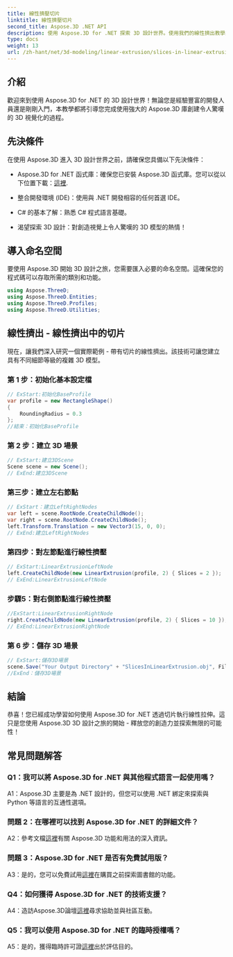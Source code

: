 ```yaml
---
title: 線性擠壓切片
linktitle: 線性擠壓切片
second_title: Aspose.3D .NET API
description: 使用 Aspose.3D for .NET 探索 3D 設計世界。使用我們的線性擠出教學來創建令人驚嘆的模型。
type: docs
weight: 13
url: /zh-hant/net/3d-modeling/linear-extrusion/slices-in-linear-extrusion/
---
```

## 介紹

歡迎來到使用 Aspose.3D for .NET 的 3D 設計世界！無論您是經驗豐富的開發人員還是剛剛入門，本教學都將引導您完成使用強大的 Aspose.3D 庫創建令人驚嘆的 3D 視覺化的過程。

## 先決條件

在使用 Aspose.3D 進入 3D 設計世界之前，請確保您具備以下先決條件：

-  Aspose.3D for .NET 函式庫：確保您已安裝 Aspose.3D 函式庫。您可以從以下位置下載：[這裡](https://releases.aspose.com/3d/net/).

- 整合開發環境 (IDE)：使用與 .NET 開發相容的任何首選 IDE。

- C# 的基本了解：熟悉 C# 程式語言基礎。

- 渴望探索 3D 設計：對創造視覺上令人驚嘆的 3D 模型的熱情！

## 導入命名空間

要使用 Aspose.3D 開始 3D 設計之旅，您需要匯入必要的命名空間。這確保您的程式碼可以存取所需的類別和功能。

```csharp
using Aspose.ThreeD;
using Aspose.ThreeD.Entities;
using Aspose.ThreeD.Profiles;
using Aspose.ThreeD.Utilities;
```

## 線性擠出 - 線性擠出中的切片

現在，讓我們深入研究一個實際範例 - 帶有切片的線性擠出。該技術可讓您建立具有不同細節等級的複雜 3D 模型。

### 第 1 步：初始化基本設定檔

```csharp
// ExStart:初始化BaseProfile
var profile = new RectangleShape()
{
    RoundingRadius = 0.3
};
//結束：初始化BaseProfile
```

### 第 2 步：建立 3D 場景

```csharp
// ExStart:建立3DScene
Scene scene = new Scene();
// ExEnd:建立3DScene
```

### 第三步：建立左右節點

```csharp
// ExStart：建立LeftRightNodes
var left = scene.RootNode.CreateChildNode();
var right = scene.RootNode.CreateChildNode();
left.Transform.Translation = new Vector3(15, 0, 0);
// ExEnd:建立LeftRightNodes
```

### 第四步：對左節點進行線性擠壓

```csharp
// ExStart:LinearExtrusionLeftNode
left.CreateChildNode(new LinearExtrusion(profile, 2) { Slices = 2 });
// ExEnd:LinearExtrusionLeftNode
```

### 步驟5：對右側節點進行線性擠壓

```csharp
//ExStart:LinearExtrusionRightNode
right.CreateChildNode(new LinearExtrusion(profile, 2) { Slices = 10 });
// ExEnd:LinearExtrusionRightNode
```

### 第 6 步：儲存 3D 場景

```csharp
// ExStart:儲存3D場景
scene.Save("Your Output Directory" + "SlicesInLinearExtrusion.obj", FileFormat.WavefrontOBJ);
//ExEnd：儲存3D場景
```

## 結論

恭喜！您已經成功學習如何使用 Aspose.3D for .NET 透過切片執行線性拉伸。這只是您使用 Aspose.3D 3D 設計之旅的開始 - 釋放您的創造力並探索無限的可能性！

## 常見問題解答

### Q1：我可以將 Aspose.3D for .NET 與其他程式語言一起使用嗎？

A1：Aspose.3D 主要是為 .NET 設計的，但您可以使用 .NET 綁定來探索與 Python 等語言的互通性選項。

### 問題 2：在哪裡可以找到 Aspose.3D for .NET 的詳細文件？

 A2：參考文檔[這裡](https://reference.aspose.com/3d/net/)有關 Aspose.3D 功能和用法的深入資訊。

### 問題 3：Aspose.3D for .NET 是否有免費試用版？

 A3：是的，您可以免費試用[這裡](https://releases.aspose.com/)在購買之前探索圖書館的功能。

### Q4：如何獲得 Aspose.3D for .NET 的技術支援？

 A4：造訪Aspose.3D論壇[這裡](https://forum.aspose.com/c/3d/18)尋求協助並與社區互動。

### Q5：我可以使用 Aspose.3D for .NET 的臨時授權嗎？

 A5：是的，獲得臨時許可證[這裡](https://purchase.aspose.com/temporary-license/)出於評估目的。